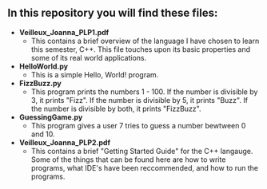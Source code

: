 ## In this repository you will find these files:
- **Veilleux_Joanna_PLP1.pdf**
  - This contains a brief overview of the language 
  I have chosen to learn this semester, C++. This file touches upon its 
  basic properties and some of its real world applications.
- **HelloWorld.py**
   - This is a simple Hello, World! program.
- **FizzBuzz.py**
  - This program prints the numbers 1 - 100. If the number is divisible
    by 3, it prints "Fizz". If the number is divisible by 5, it prints 
    "Buzz". If the number is divisible by both, it prints "FizzBuzz". 
- **GuessingGame.py**
  - This program gives a user 7 tries to guess a number bewtween 
    0 and 10. 
- **Veilleux_Joanna_PLP2.pdf**
  - This contains a brief "Getting Started Guide" for the C++ langauge. 
 Some of the things that can be found here are how to write programs, 
 what IDE's have been reccommended, and how to run the programs. 
